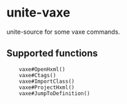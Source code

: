 # unite-vaxe

unite-source for some vaxe commands.

## Supported functions

```vim
    vaxe#OpenHxml()
    vaxe#Ctags()
    vaxe#ImportClass()
    vaxe#ProjectHxml()
    vaxe#JumpToDefinition()
```
